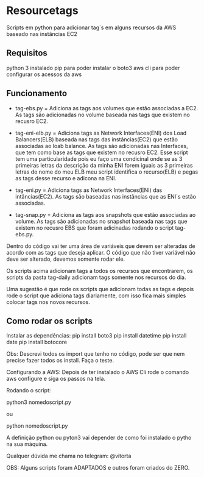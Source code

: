 # Resourcetags
Scripts em python para adicionar tag`s em alguns recursos da AWS baseado nas instâncias EC2

## Requisitos
python 3 instalado
pip para poder instalar o boto3
aws cli para poder configurar os acessos da aws

## Funcionamento

- tag-ebs.py = Adiciona as tags aos volumes que estão associadas a EC2. As tags são adicionadas no volume baseada nas tags que existem no recusro EC2.

- tag-eni-elb.py = Adiciona tags as Network Interfaces(ENI) dos Load Balancers(ELB) baseada nas tags das instâncias(EC2) que estão associadas ao loab balance. As tags são adicionadas nas Interfaces, que tem como base as tags que existem no recusro EC2. Esse script tem uma particularidade pois eu faço uma condicinal onde se as 3 primeiras letras da descrição da minha ENI forem iguais as 3 primeiras letras do nome do meu ELB meu script identifica o recurso(ELB)  e pegas as tags desse recurso e adicona na ENI.

- tag-eni.py = Adiciona tags as Network Interfaces(ENI) das intâncias(EC2). As tags são baseadas nas instâncias que as ENI`s estão associadas.
- tag-snap.py = Adiciona as tags aos snapshots que estão associadas ao volume. As tags são adicionadas no snapshot baseada nas tags que existem no recusro EBS que foram adicinadas rodando o script tag-ebs.py.

Dentro do código vai ter uma área de variáveis que devem ser alteradas de acordo com as tags que deseja aplicar.
O código que não tiver variável não deve ser alterado, devemos somente rodar ele.

Os scripts acima adicionam tags a todos os recursos que encontrarem, os scripts da pasta tag-daily adicionam tags somente nos recursos do dia.

Uma sugestão é que rode os scripts que adicionam todas as tags e depois rode o script que adiciona tags diariamente, com isso fica mais simples colocar tags nos novos recursos.


## Como rodar os scripts

Instalar as dependências:
pip install boto3
pip install datetime
pip install date
pip install botocore

Obs: Descrevi todos os import que tenho no código, pode ser que nem precise fazer todos os install. Faça o teste.

Configurando a AWS:
Depois de ter instalado o AWS Cli rode o comando aws configure e siga os passos na tela.

Rodando o script:

python3 nomedoscript.py

ou

python nomedoscript.py 

A definição python ou pyton3 vai depender de como foi instalado o pytho na sua máquina.

Qualquer dúvida me chama no telegram: @vitorta


OBS: Alguns scripts foram ADAPTADOS e outros foram criados do ZERO.